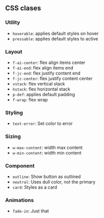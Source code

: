 ## CSS clases
### Utility
- `hoverable`: applies default styles on hover
- `pressable`: applies default styles to active

### Layout
- `f-ai-center`: flex align items center
- `f-ai-end`: flex align items end
- `f-jc-end`: flex justify content end
- `f-jc-center`: flex justify content center
- `vstack`: flex vertical stack
- `hstack`: flex horizontal stack
- `p-def`: applies default padding
- `f-wrap`: flex wrap

### Styling
- `text-error`: Set color to error

### Sizing
- `w-max-content`: width max content
- `w-min-content`: width min content

### Component
- `outline`: Show button as outlined
- `neutral`: Uses dull color, not the primary
- `card`: Styles as a card

### Animations
- `fade-in`: Just that